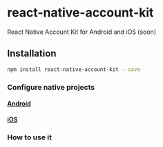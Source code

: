 # react-native-account-kit
React Native Account Kit for Android and iOS (soon)

## Installation

```bash
npm install react-native-account-kit --save
```

### Configure native projects
#### [Android](https://github.com/CoericK/react-native-account-kit/tree/master/android/)
#### [iOS](https://github.com/CoericK/react-native-account-kit/tree/master/android/)

### How to use it

